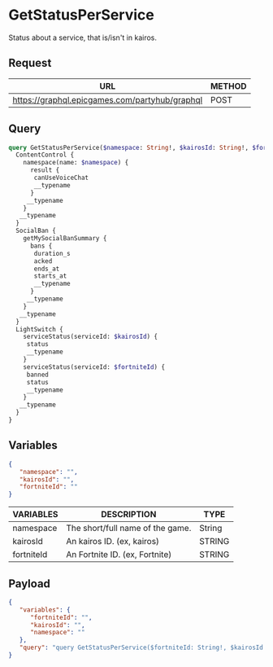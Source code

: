 # GetStatusPerService

Status about a service, that is/isn't in kairos.

## Request
| URL | METHOD |
| - | - |
| https://graphql.epicgames.com/partyhub/graphql | POST |

## Query
```graphql
query GetStatusPerService($namespace: String!, $kairosId: String!, $fortniteId: String!) {
  ContentControl {
    namespace(name: $namespace) {
      result {
       canUseVoiceChat
       __typename
      }
     __typename
    }
   __typename
  }
  SocialBan {
    getMySocialBanSummary {
      bans {
       duration_s
       acked
       ends_at
       starts_at
       __typename
      }
     __typename
    }
   __typename
  }
  LightSwitch {
    serviceStatus(serviceId: $kairosId) {
     status
     __typename
    }
    serviceStatus(serviceId: $fortniteId) {
     banned
     status
     __typename
    }
   __typename
  }
}
```

## Variables
```json
{
   "namespace": "",
   "kairosId": "",
   "fortniteId": ""
}
```
| VARIABLES | DESCRIPTION | TYPE |
| - | - | - |
| namespace | The short/full name of the game. | String |
| kairosId | An kairos ID. (ex, kairos) | STRING |
| fortniteId | An Fortnite ID. (ex, Fortnite) | STRING |

## Payload
```json
{
   "variables": {
      "fortniteId": "",
      "kairosId": "",
      "namespace": ""
   },
   "query": "query GetStatusPerService($fortniteId: String!, $kairosId: String!, $namespace: String!) { LightSwitch { __typename fortniteStatus: serviceStatus(serviceId: $fortniteId) { __typename status banned } kairosStatus: serviceStatus(serviceId: $kairosId) { __typename status } } SocialBan { __typename summary: getMySocialBanSummary { __typename bans { __typename starts_at ends_at acked duration_s } } } ContentControl { __typename namespace(name: $namespace) { __typename result { __typename canUseVoiceChat } } } }"
}
```